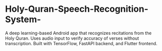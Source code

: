 # Holy-Quran-Speech-Recognition-System-
A deep learning-based Android app that recognizes recitations from the Holy Quran. Uses audio input to verify accuracy of verses without transcription. Built with TensorFlow, FastAPI backend, and Flutter frontend.
